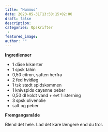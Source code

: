 ```yaml
---
title: "Hummus"
date: 2023-05-31T13:50:15+02:00
draft: false
description:
categories: Opskrifter
 -
featured_image:
author: ""
---
```


**Ingredienser**

- 1 dåse kikærter
- 1 spsk tahin
- 0,50 citron, saften herfra
- 2 fed hvidløg
- 1 tsk stødt spidskommen
- 1 knivspids cayenne peber
- 0,50 dl koldt vand + evt 1 isterning
- 3 spsk olivenolie
- salt og peber

**Fremgangsmåde**

Blend det hele. Lad det køre længere end du tror.